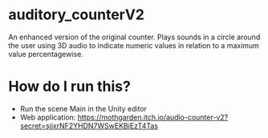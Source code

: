 # auditory_counterV2
An enhanced version of the original counter. Plays sounds in a circle around the user using 3D audio to indicate numeric values in relation to a maximum value percentagewise.

# How do I run this?

- Run the scene Main in the Unity editor
- Web application: https://mothgarden.itch.io/audio-counter-v2?secret=sjjxrNF2YHDN7WSwEKBiEzT4Tas